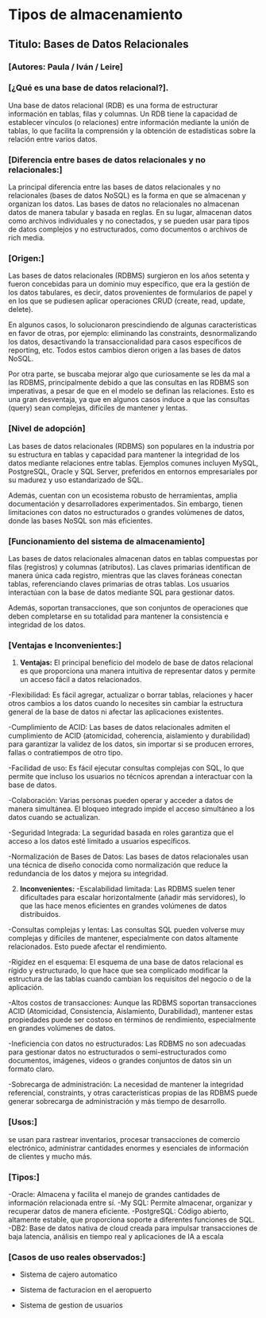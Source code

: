# Tipos de almacenamiento

## Titulo: Bases de Datos Relacionales

### [Autores: Paula / Iván / Leire]

### [¿Qué es una base de datos relacional?]. 
Una base de datos relacional (RDB) es una forma de estructurar información en tablas, filas y columnas. Un RDB tiene la capacidad de establecer vínculos (o relaciones) entre información mediante la unión de tablas, lo que facilita la comprensión y la obtención de estadísticas sobre la relación entre varios datos. 

### [Diferencia entre bases de datos relacionales y no relacionales:] 

La principal diferencia entre las bases de datos relacionales y no relacionales (bases de datos NoSQL) es la forma en que se almacenan y organizan los datos. Las bases de datos no relacionales no almacenan datos de manera tabular y basada en reglas. En su lugar, almacenan datos como archivos individuales y no conectados, y se pueden usar para tipos de datos complejos y no estructurados, como documentos o archivos de rich media.

### [Origen:] 

Las bases de datos relacionales (RDBMS) surgieron en los años setenta y fueron concebidas para un dominio muy específico, que era la gestión de los datos tabulares, es decir, datos provenientes de formularios de papel y en los que se pudiesen aplicar operaciones CRUD (create, read, update, delete).  

En algunos casos, lo solucionaron prescindiendo de algunas características en favor de otras, por ejemplo: eliminando las constraints, desnormalizando los datos, desactivando la transaccionalidad para casos específicos de reporting, etc. Todos estos cambios dieron origen a las bases de datos NoSQL.    

Por otra parte, se buscaba mejorar algo que curiosamente se les da mal a las RDBMS, principalmente debido a que las consultas en las RDBMS son imperativas, a pesar de que en el modelo se definan las relaciones. Esto es una gran desventaja, ya que en algunos casos induce a que las consultas (query) sean complejas, difíciles de mantener y lentas. 

### [Nivel de adopción] 
Las bases de datos relacionales (RDBMS) son populares en la industria por su estructura en tablas y capacidad para mantener la integridad de los datos mediante relaciones entre tablas. Ejemplos comunes incluyen MySQL, PostgreSQL, Oracle y SQL Server, preferidos en entornos empresariales por su madurez y uso estandarizado de SQL.  

Además, cuentan con un ecosistema robusto de herramientas, amplia documentación y desarrolladores experimentados. Sin embargo, tienen limitaciones con datos no estructurados o grandes volúmenes de datos, donde las bases NoSQL son más eficientes. 

### [Funcionamiento del sistema de almacenamiento] 
Las bases de datos relacionales almacenan datos en tablas compuestas por filas (registros) y columnas (atributos). Las claves primarias identifican de manera única cada registro, mientras que las claves foráneas conectan tablas, referenciando claves primarias de otras tablas. Los usuarios interactúan con la base de datos mediante SQL para gestionar datos. 

Además, soportan transacciones, que son conjuntos de operaciones que deben completarse en su totalidad para mantener la consistencia e integridad de los datos. 

### [Ventajas e Inconvenientes:] 
1) **Ventajas:**
 El principal beneficio del modelo de base de datos relacional es que proporciona una manera intuitiva de representar datos y permite un acceso fácil a datos relacionados. 

-Flexibilidad: Es fácil agregar, actualizar o borrar tablas, relaciones y hacer otros cambios a los datos cuando lo necesites sin cambiar la estructura general de la base de datos ni afectar las aplicaciones existentes. 

-Cumplimiento de ACID: Las bases de datos relacionales admiten el cumplimiento de ACID (atomicidad, coherencia, aislamiento y durabilidad) para garantizar la validez de los datos, sin importar si se producen errores, fallas o contratiempos de otro tipo. 

-Facilidad de uso: Es fácil ejecutar consultas complejas con SQL, lo que permite que incluso los usuarios no técnicos aprendan a interactuar con la base de datos. 

-Colaboración: Varias personas pueden operar y acceder a datos de manera simultánea. El bloqueo integrado impide el acceso simultáneo a los datos cuando se actualizan. 

-Seguridad Integrada: La seguridad basada en roles garantiza que el acceso a los datos esté limitado a usuarios específicos. 

-Normalización de Bases de Datos: Las bases de datos relacionales usan una técnica de diseño conocida como normalización que reduce la redundancia de los datos y mejora su integridad. 

2) **Inconvenientes:**
-Escalabilidad limitada: Las RDBMS suelen tener dificultades para escalar horizontalmente (añadir más servidores), lo que las hace menos eficientes en grandes volúmenes de datos distribuidos.

-Consultas complejas y lentas: Las consultas SQL pueden volverse muy complejas y difíciles de mantener, especialmente con datos altamente relacionados. Esto puede afectar el rendimiento.

-Rigidez en el esquema: El esquema de una base de datos relacional es rígido y estructurado, lo que hace que sea complicado modificar la estructura de las tablas cuando cambian los requisitos del negocio o de la aplicación.

-Altos costos de transacciones: Aunque las RDBMS soportan transacciones ACID (Atomicidad, Consistencia, Aislamiento, Durabilidad), mantener estas propiedades puede ser costoso en términos de rendimiento, especialmente en grandes volúmenes de datos.

-Ineficiencia con datos no estructurados: Las RDBMS no son adecuadas para gestionar datos no estructurados o semi-estructurados como documentos, imágenes, videos o grandes conjuntos de datos sin un formato claro.

-Sobrecarga de administración: La necesidad de mantener la integridad referencial, constraints, y otras características propias de las RDBMS puede generar sobrecarga de administración y más tiempo de desarrollo. 

### [Usos:]
se usan para rastrear inventarios, procesar transacciones de comercio electrónico, administrar cantidades enormes y esenciales de información de clientes y mucho más. 

### [Tipos:] 
-Oracle: Almacena y facilita el manejo de grandes cantidades de información relacionada entre sí.
-My SQL: Permite almacenar, organizar y recuperar datos de manera eficiente.
-PostgreSQL: Código abierto, altamente estable, que proporciona soporte a diferentes funciones de SQL.
-DB2:  Base de datos nativa de cloud creada para impulsar transacciones de baja latencia, análisis en tiempo real y aplicaciones de IA a escala

### [Casos de uso reales observados:]  

- Sistema de cajero automatico 

- Sistema de facturacion en el aeropuerto 

- Sistema de gestion de usuarios  
